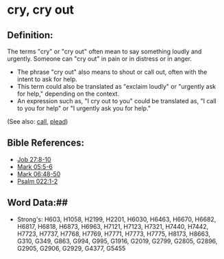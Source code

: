 # cry, cry out #

## Definition: ##

The terms "cry" or "cry out" often mean to say something loudly and urgently. Someone can "cry out" in pain or in distress or in anger.

* The phrase "cry out" also means to shout or call out, often with the intent to ask for help.
* This term could also be translated as "exclaim loudly" or "urgently ask for help," depending on the context.
* An expression such as, "I cry out to you"  could be translated as, "I call to you for help" or "I urgently ask you for help."

(See also: [call](../kt/call.md), [plead](../other/plead.md))

## Bible References: ##

* [Job 27:8-10](rc://en/tn/help/job/27/08)
* [Mark 05:5-6](rc://en/tn/help/mrk/05/05)
* [Mark 06:48-50](rc://en/tn/help/mrk/06/48)
* [Psalm 022:1-2](rc://en/tn/help/psa/022/001)

## Word Data:##

* Strong's: H603, H1058, H2199, H2201, H6030, H6463, H6670, H6682, H6817, H6818, H6873, H6963, H7121, H7123, H7321, H7440, H7442, H7723, H7737, H7768, H7769, H7771, H7773, H7775, H8173, H8663, G310, G349, G863, G994, G995, G1916, G2019, G2799, G2805, G2896, G2905, G2906, G2929, G4377, G5455

